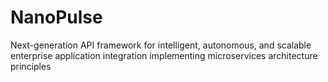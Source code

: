 # NanoPulse
Next-generation API framework for intelligent, autonomous, and scalable enterprise application integration implementing microservices architecture principles
